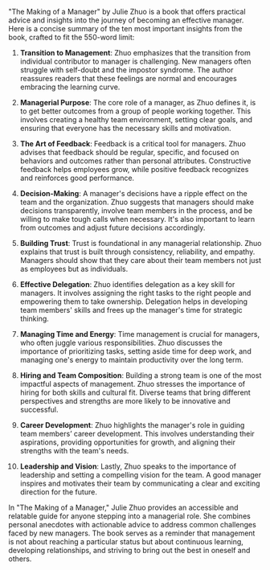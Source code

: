 "The Making of a Manager" by Julie Zhuo is a book that offers practical advice and insights into the journey of becoming an effective manager. Here is a concise summary of the ten most important insights from the book, crafted to fit the 550-word limit:

1. **Transition to Management**: Zhuo emphasizes that the transition from individual contributor to manager is challenging. New managers often struggle with self-doubt and the impostor syndrome. The author reassures readers that these feelings are normal and encourages embracing the learning curve.

2. **Managerial Purpose**: The core role of a manager, as Zhuo defines it, is to get better outcomes from a group of people working together. This involves creating a healthy team environment, setting clear goals, and ensuring that everyone has the necessary skills and motivation.

3. **The Art of Feedback**: Feedback is a critical tool for managers. Zhuo advises that feedback should be regular, specific, and focused on behaviors and outcomes rather than personal attributes. Constructive feedback helps employees grow, while positive feedback recognizes and reinforces good performance.

4. **Decision-Making**: A manager's decisions have a ripple effect on the team and the organization. Zhuo suggests that managers should make decisions transparently, involve team members in the process, and be willing to make tough calls when necessary. It's also important to learn from outcomes and adjust future decisions accordingly.

5. **Building Trust**: Trust is foundational in any managerial relationship. Zhuo explains that trust is built through consistency, reliability, and empathy. Managers should show that they care about their team members not just as employees but as individuals.

6. **Effective Delegation**: Zhuo identifies delegation as a key skill for managers. It involves assigning the right tasks to the right people and empowering them to take ownership. Delegation helps in developing team members' skills and frees up the manager's time for strategic thinking.

7. **Managing Time and Energy**: Time management is crucial for managers, who often juggle various responsibilities. Zhuo discusses the importance of prioritizing tasks, setting aside time for deep work, and managing one's energy to maintain productivity over the long term.

8. **Hiring and Team Composition**: Building a strong team is one of the most impactful aspects of management. Zhuo stresses the importance of hiring for both skills and cultural fit. Diverse teams that bring different perspectives and strengths are more likely to be innovative and successful.

9. **Career Development**: Zhuo highlights the manager's role in guiding team members’ career development. This involves understanding their aspirations, providing opportunities for growth, and aligning their strengths with the team's needs.

10. **Leadership and Vision**: Lastly, Zhuo speaks to the importance of leadership and setting a compelling vision for the team. A good manager inspires and motivates their team by communicating a clear and exciting direction for the future.

In "The Making of a Manager," Julie Zhuo provides an accessible and relatable guide for anyone stepping into a managerial role. She combines personal anecdotes with actionable advice to address common challenges faced by new managers. The book serves as a reminder that management is not about reaching a particular status but about continuous learning, developing relationships, and striving to bring out the best in oneself and others.